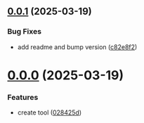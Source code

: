 ## [0.0.1](https://github.com/alexstojda/fan-light-check/compare/v0.0.0...v0.0.1) (2025-03-19)


### Bug Fixes

* add readme and bump version ([c82e8f2](https://github.com/alexstojda/fan-light-check/commit/c82e8f2d051efcef52f9d085cb1f3b3bb1d904d3))



# [0.0.0](https://github.com/alexstojda/fan-light-check/compare/028425d3502986411ab0295da3bfa738c3d7648e...v0.0.0) (2025-03-19)


### Features

* create tool ([028425d](https://github.com/alexstojda/fan-light-check/commit/028425d3502986411ab0295da3bfa738c3d7648e))



